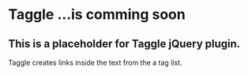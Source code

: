 # Taggle ...is comming soon

## This is a placeholder for Taggle jQuery plugin.

Taggle creates links inside the text from the a tag list.